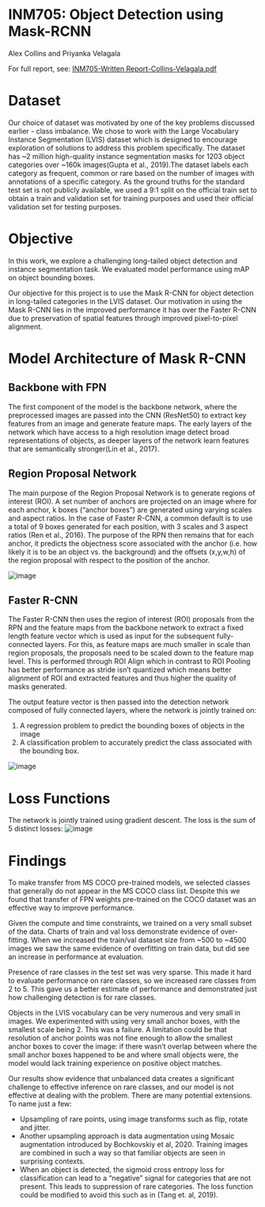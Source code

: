 # INM705: Object Detection using Mask-RCNN
Alex Collins and Priyanka Velagala 

For full report, see: [INM705-Written Report-Collins-Velagala.pdf](https://github.com/PriyankaVelagala/Object-Detection-for-Rare-Categories/blob/main/INM705-Written%20Report-Collins-Velagala.pdf)

# Dataset 
Our choice of dataset was motivated by one of the key problems discussed earlier - class imbalance. We
chose to work with the Large Vocabulary Instance Segmentation (LVIS) dataset which is designed to
encourage exploration of solutions to address this problem specifically. The dataset has ~2 million
high-quality instance segmentation masks for 1203 object categories over ~160k images(Gupta et al.,
2019).The dataset labels each category as frequent, common or rare based on the number of images with annotations
of a specific category. As the ground truths for the standard test set is not publicly available, we used a 9:1 
split on the official train set to obtain a train and validation set for training purposes and used their 
official validation set for testing purposes.

# Objective
In this work, we explore a challenging long-tailed object detection and instance segmentation task. We
evaluated model performance using mAP on object bounding boxes.

Our objective for this project is to use the Mask R-CNN for object detection in long-tailed categories in
the LVIS dataset. Our motivation in using the Mask R-CNN lies in the improved performance it has over
the Faster R-CNN due to preservation of spatial features through improved pixel-to-pixel alignment.

# Model Architecture of Mask R-CNN 
## Backbone with FPN 
The first component of the model is the backbone network, where the preprocessed images are passed
into the CNN (ResNet50) to extract key features from an image and generate feature maps. The early
layers of the network which have access to a high resolution image detect broad representations of
objects, as deeper layers of the network learn features that are semantically stronger(Lin et al., 2017).

## Region Proposal Network 
The main purpose of the Region Proposal Network is to generate regions of interest (ROI). A set number
of anchors are projected on an image where for each anchor, k boxes (“anchor boxes”) are generated
using varying scales and aspect ratios. In the case of Faster R-CNN, a common default is to use a total of
9 boxes generated for each position, with 3 scales and 3 aspect ratios (Ren et al., 2016). The purpose of
the RPN then remains that for each anchor, it predicts the objectness score associated with the anchor
(i.e. how likely it is to be an object vs. the background) and the offsets (x,y,w,h) of the region proposal
with respect to the position of the anchor.

![image](https://user-images.githubusercontent.com/26152595/181464766-97a92d73-518c-414f-9609-05a5b7ff0c80.png)


## Faster R-CNN 
The Faster R-CNN then uses the region of interest (ROI) proposals from the RPN and the feature maps
from the backbone network to extract a fixed length feature vector which is used as input for the
subsequent fully-connected layers. For this, as feature maps are much smaller in scale than region
proposals, the proposals need to be scaled down to the feature map level. This is performed through ROI
Align which in contrast to ROI Pooling has better performance as stride isn’t quantized which means
better alignment of ROI and extracted features and thus higher the quality of masks generated.

The output feature vector is then passed into the detection network composed of fully connected layers,
where the network is jointly trained on:
1. A regression problem to predict the bounding boxes of objects in the image
2. A classification problem to accurately predict the class associated with the bounding box.

![image](https://user-images.githubusercontent.com/26152595/181464850-047afd69-a33f-47e9-9dbd-dac5e6f99c70.png)

# Loss Functions 
The network is jointly trained using gradient descent. The loss is the sum of 5 distinct losses: 
![image](https://user-images.githubusercontent.com/26152595/181465230-a4d6258a-40bd-4f19-bc77-ebf6f5279fe7.png)

# Findings 
To make transfer from MS COCO pre-trained models, we selected classes that generally do not appear in
the MS COCO class list. Despite this we found that transfer of FPN weights pre-trained on the COCO
dataset was an effective way to improve performance.

Given the compute and time constraints, we trained on a very small subset of the data. Charts of train
and val loss demonstrate evidence of over-fitting. When we increased the train/val dataset size from
~500 to ~4500 images we saw the same evidence of overfitting on train data, but did see an increase in
performance at evaluation.

Presence of rare classes in the test set was very sparse. This made it hard to evaluate performance on
rare classes, so we increased rare classes from 2 to 5. This gave us a better estimate of performance and
demonstrated just how challenging detection is for rare classes.

Objects in the LVIS vocabulary can be very numerous and very small in images. We experimented with
using very small anchor boxes, with the smallest scale being 2. This was a failure. A limitation could be
that resolution of anchor points was not fine enough to allow the smallest anchor boxes to cover the
image: if there wasn’t overlap between where the small anchor boxes happened to be and where small
objects were, the model would lack training experience on positive object matches.

Our results show evidence that unbalanced data creates a significant challenge to effective inference on
rare classes, and our model is not effective at dealing with the problem. There are many potential
extensions. To name just a few:
- Upsampling of rare points, using image transforms such as flip, rotate and jitter.
- Another upsampling approach is data augmentation using Mosaic augmentation introduced by
Bochkovskiy et al, 2020. Training images are combined in such a way so that familiar objects are
seen in surprising contexts.
- When an object is detected, the sigmoid cross entropy loss for classification can lead to a
“negative” signal for categories that are not present. This leads to suppression of rare categories.
The loss function could be modified to avoid this such as in (Tang et. al, 2019).









